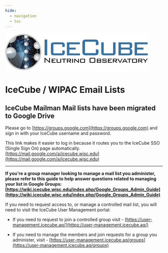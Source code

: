 ```yaml
---
hide:
  - navigation
  - toc
---
```


![IceCube Logo](images/IceCube_webheader_fullcolor_2022.png)

# IceCube / WIPAC Email Lists

## IceCube Mailman Mail lists have been migrated to Google Drive

Please go to [https://groups.google.com](https://groups.google.com) and sign in with your IceCube username and password.

This link makes it easier to log in because it routes you to the IceCube SSO (Single Sign On) page automatically.
[https://mail.google.com/a/icecube.wisc.edu](https://mail.google.com/a/icecube.wisc.edu)

---

**If you're a group manager looking to manage a mail list you administer, please refer to this guide to help answer questions related to managing your list in Google Groups: [https://wiki.icecube.wisc.edu/index.php/Google_Groups_Admin_Guide](https://wiki.icecube.wisc.edu/index.php/Google_Groups_Admin_Guide)**

If you need to request access to, or manage a controlled mail list, you will need to visit the IceCube User Management portal:

* If you need to request to join a controlled group visit - [https://user-management.icecube.aq/](https://user-management.icecube.aq/)

* If you need to manage the members and join requests for a group you administer, visit - [https://user-management.icecube.aq/groups](https://user-management.icecube.aq/groups)


